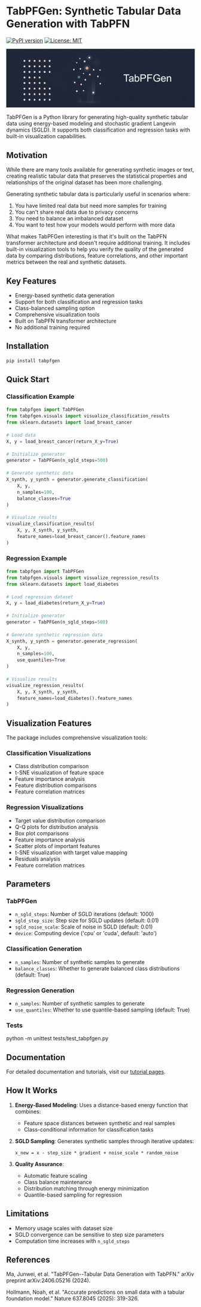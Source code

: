 # TabPFGen: Synthetic Tabular Data Generation with TabPFN

[![PyPI version](https://badge.fury.io/py/tabpfgen.svg)](https://badge.fury.io/py/tabpfgen)
[![License: MIT](https://img.shields.io/badge/License-MIT-yellow.svg)](https://opensource.org/licenses/MIT)

![TabPFGen Overview](docs/images/tabpfgen_featureimage.jpg)

TabPFGen is a Python library for generating high-quality synthetic tabular data using energy-based modeling and stochastic gradient Langevin dynamics (SGLD). It supports both classification and regression tasks with built-in visualization capabilities.

## Motivation

While there are many tools available for generating synthetic images or text, creating realistic tabular data that preserves the statistical properties and relationships of the original dataset has been more challenging.

Generating synthetic tabular data is particularly useful in scenarios where:

1. You have limited real data but need more samples for training
2. You can't share real data due to privacy concerns
3. You need to balance an imbalanced dataset
4. You want to test how your models would perform with more data

What makes TabPFGen interesting is that it's built on the TabPFN transformer architecture and doesn't require additional training. It includes built-in visualization tools to help you verify the quality of the generated data by comparing distributions, feature correlations, and other important metrics between the real and synthetic datasets.


## Key Features

- Energy-based synthetic data generation
- Support for both classification and regression tasks
- Class-balanced sampling option
- Comprehensive visualization tools
- Built on TabPFN transformer architecture
- No additional training required

## Installation

```bash
pip install tabpfgen
```

## Quick Start

### Classification Example

```python
from tabpfgen import TabPFGen
from tabpfgen.visuals import visualize_classification_results
from sklearn.datasets import load_breast_cancer

# Load data
X, y = load_breast_cancer(return_X_y=True)

# Initialize generator
generator = TabPFGen(n_sgld_steps=500)

# Generate synthetic data
X_synth, y_synth = generator.generate_classification(
    X, y,
    n_samples=100,
    balance_classes=True
)

# Visualize results
visualize_classification_results(
    X, y, X_synth, y_synth,
    feature_names=load_breast_cancer().feature_names
)
```

### Regression Example

```python
from tabpfgen import TabPFGen
from tabpfgen.visuals import visualize_regression_results
from sklearn.datasets import load_diabetes

# Load regression dataset
X, y = load_diabetes(return_X_y=True)

# Initialize generator
generator = TabPFGen(n_sgld_steps=500)

# Generate synthetic regression data
X_synth, y_synth = generator.generate_regression(
    X, y,
    n_samples=100,
    use_quantiles=True
)

# Visualize results
visualize_regression_results(
    X, y, X_synth, y_synth,
    feature_names=load_diabetes().feature_names
)
```

## Visualization Features

The package includes comprehensive visualization tools:

### Classification Visualizations
- Class distribution comparison
- t-SNE visualization of feature space
- Feature importance analysis
- Feature distribution comparisons
- Feature correlation matrices

### Regression Visualizations
- Target value distribution comparison
- Q-Q plots for distribution analysis
- Box plot comparisons
- Feature importance analysis
- Scatter plots of important features
- t-SNE visualization with target value mapping
- Residuals analysis
- Feature correlation matrices

## Parameters

### TabPFGen
- `n_sgld_steps`: Number of SGLD iterations (default: 1000)
- `sgld_step_size`: Step size for SGLD updates (default: 0.01)
- `sgld_noise_scale`: Scale of noise in SGLD (default: 0.01)
- `device`: Computing device ('cpu' or 'cuda', default: 'auto')

### Classification Generation
- `n_samples`: Number of synthetic samples to generate
- `balance_classes`: Whether to generate balanced class distributions (default: True)

### Regression Generation
- `n_samples`: Number of synthetic samples to generate
- `use_quantiles`: Whether to use quantile-based sampling (default: True)

### Tests

python -m unittest tests/test_tabpfgen.py

## Documentation

For detailed documentation and tutorials, visit our [tutorial pages](https://github.com/sebhaan/TabPFGen/blob/main/tutorial/index.md).

## How It Works

1. **Energy-Based Modeling**: Uses a distance-based energy function that combines:
   - Feature space distances between synthetic and real samples
   - Class-conditional information for classification tasks

2. **SGLD Sampling**: Generates synthetic samples through iterative updates:
   ```
   x_new = x - step_size * gradient + noise_scale * random_noise
   ```

3. **Quality Assurance**:
   - Automatic feature scaling
   - Class balance maintenance
   - Distribution matching through energy minimization
   - Quantile-based sampling for regression

## Limitations

- Memory usage scales with dataset size
- SGLD convergence can be sensitive to step size parameters
- Computation time increases with `n_sgld_steps`


## References

Ma, Junwei, et al. "TabPFGen--Tabular Data Generation with TabPFN." arXiv preprint arXiv:2406.05216 (2024).

Hollmann, Noah, et al. "Accurate predictions on small data with a tabular foundation model." Nature 637.8045 (2025): 319-326.